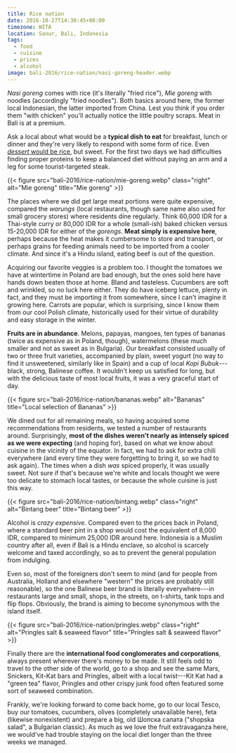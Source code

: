 ```yaml
---
title: Rice nation
date: 2016-10-27T14:30:45+08:00
timezone: WITA
location: Sanur, Bali, Indonesia
tags:
  - food
  - cuisine
  - prices
  - alcohol
image: bali-2016/rice-nation/nasi-goreng-header.webp
---
```


_Nasi goreng_ comes with rice (it's literally "fried rice"), _Mie goreng_ with noodles (accordingly "fried noodles"). Both basics around here, the former local Indonesian, the latter imported from China. Lest you think if you order them "with chicken" you'll actually notice the little poultry scraps. Meat in Bali is at a premium.

<!--more-->

Ask a local about what would be a __typical dish to eat__ for breakfast, lunch or dinner and they're very likely to respond with some form of rice. Even [_dessert_ would be rice](https://en.wikipedia.org/wiki/Kue_lapis), but sweet. For the first two days we had difficulties finding proper proteins to keep a balanced diet without paying an arm and a leg for some tourist-targeted steak.

{{< figure src="bali-2016/rice-nation/mie-goreng.webp" class="right" alt="Mie goreng" title="Mie goreng" >}}

The places where we did get large meat portions were quite expensive, compared the _warungs_ (local restaurants, though same name also used for small grocery stores) where residents dine regularly. Think 60,000 IDR for a Thai-style curry or 80,000 IDR for a whole (small-ish) baked chicken versus 15-20,000 IDR for either of the _gorengs_. __Meat simply is expensive here__, perhaps because the heat makes it cumbersome to store and transport, or perhaps grains for feeding animals need to be imported from a cooler climate. And since it's a Hindu island, eating beef is out of the question.

Acquiring our favorite veggies is a problem too. I thought the tomatoes we have at wintertime in Poland are bad enough, but the ones sold here have hands down beaten those at home. Bland and tasteless. Cucumbers are soft and wrinkled, so no luck here either. They do have iceberg lettuce, plenty in fact, and they must be importing it from somewhere, since I can't imagine it growing here. Carrots are popular, which is surprising, since I know them from our cool Polish climate, historically used for their virtue of durability and easy storage in the winter.

__Fruits are in abundance__. Melons, papayas, mangoes, ten types of bananas (twice as expensive as in Poland, though), watermelons (these much smaller and not as sweet as in Bulgaria). Our breakfast consisted usually of two or three fruit varieties, accompanied by plain, sweet yogurt (no way to find it unsweetened, similarly like in Spain) and a cup of local _Kopi Bubuk_---black, strong, Balinese coffee. It wouldn't keep us satisfied for long, but with the delicious taste of most local fruits, it was a very graceful start of day.

{{< figure src="bali-2016/rice-nation/bananas.webp" alt="Bananas" title="Local selection of Bananas" >}}

We dined out for all remaining meals, so having acquired some recommendations from residents, we tested a number of restaurants around. Surprisingly, __most of the dishes weren't nearly as intensely spiced as we were expecting__ (and hoping for), based on what we know about cuisine in the vicinity of the equator. In fact, we had to ask for extra chili everywhere (and every time they were forgetting to bring it, so we had to ask again). The times when a dish _was_ spiced properly, it was usually sweet. Not sure if that's because we're white and locals thought we were too delicate to stomach local tastes, or because the whole cuisine is just this way.

{{< figure src="bali-2016/rice-nation/bintang.webp" class="right" alt="Bintang beer" title="Bintang beer" >}}

Alcohol is _crazy expensive_. Compared even to the prices back in Poland, where a standard beer pint in a shop would cost the equivalent of 8,000 IDR, compared to minimum 25,000 IDR around here. Indonesia is a Muslim country after all, even if Bali is a Hindu enclave, so alcohol is scarcely welcome and taxed accordingly, so as to prevent the general population from indulging.

Even so, most of the foreigners don't seem to mind (and for people from Australia, Holland and elsewhere "western" the prices are probably still reasonable), so the one Balinese beer brand is literally everywhere---in restaurants large and small, shops, in the streets, on t-shirts, tank tops and flip flops. Obviously, the brand is aiming to become synonymous with the island itself.

{{< figure src="bali-2016/rice-nation/pringles.webp" class="right" alt="Pringles salt & seaweed flavor" title="Pringles salt & seaweed flavor" >}}

Finally there are the __international food conglomerates and corporations__, always present wherever there's money to be made. It still feels odd to travel to the other side of the world, go to a shop and see the same Mars, Snickers, Kit-Kat bars and Pringles, albeit with a local twist---Kit Kat had a "green tea" flavor, Pringles and other crispy junk food often featured some sort of seaweed combination.

Frankly, we're looking forward to come back home, go to our local Tesco, buy our tomatoes, cucumbers, olives (completely unavailable here), feta (likewise nonexistent) and prepare a big, old Шопска салата ("shopska salad", a Bulgarian classic). As much as we love the fruit extravaganza here, we would've had trouble staying on the local diet longer than the three weeks we managed.
